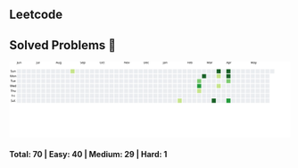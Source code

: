 ## Leetcode 

## Solved Problems 🚀 

![LeetCode Activity](./leetcode_activity.svg)

#### Total: 70 | Easy: 40 | Medium: 29 | Hard: 1
